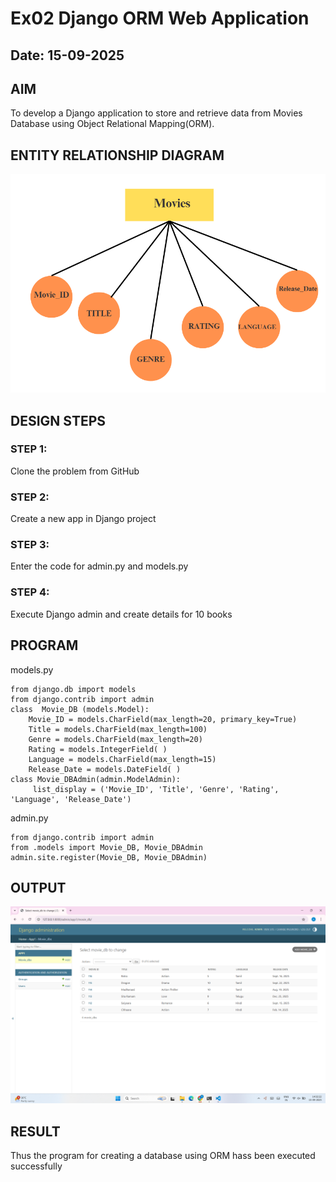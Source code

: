 # Ex02 Django ORM Web Application
## Date: 15-09-2025

## AIM
To develop a Django application to store and retrieve data from Movies Database using Object Relational Mapping(ORM).

## ENTITY RELATIONSHIP DIAGRAM

![alt text](<Screenshot 2025-09-15 144123.png>)

## DESIGN STEPS

### STEP 1:
Clone the problem from GitHub

### STEP 2:
Create a new app in Django project

### STEP 3:
Enter the code for admin.py and models.py

### STEP 4:
Execute Django admin and create details for 10 books

## PROGRAM
models.py
```
from django.db import models
from django.contrib import admin
class  Movie_DB (models.Model):
    Movie_ID = models.CharField(max_length=20, primary_key=True)
    Title = models.CharField(max_length=100)
    Genre = models.CharField(max_length=20)
    Rating = models.IntegerField( )
    Language = models.CharField(max_length=15)
    Release_Date = models.DateField( )
class Movie_DBAdmin(admin.ModelAdmin):
     list_display = ('Movie_ID', 'Title', 'Genre', 'Rating', 'Language', 'Release_Date')
```

admin.py
```
from django.contrib import admin
from .models import Movie_DB, Movie_DBAdmin
admin.site.register(Movie_DB, Movie_DBAdmin)
```



## OUTPUT

![alt text](<Screenshot (103).png>)


## RESULT
Thus the program for creating a database using ORM hass been executed successfully
